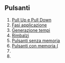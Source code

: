 

## Pulsanti
1. [Pull Up e Pull Down](PullUP-PullDown.md)
2. [Fasi applicazione](fasi.md)
3. [Generazione tempi](gnerazionetempi.md)
4. [Rimbalzi](rimbalzi.md)
5. [Pulsanti senza memoria](pulsantememoryless.md)
6. [Pulsanti con memoria (](toggle.md)
7. []()
8. []()
<!--stackedit_data:
eyJoaXN0b3J5IjpbMjAyOTQyMjU2Myw5NDc5NDMyNjFdfQ==
-->